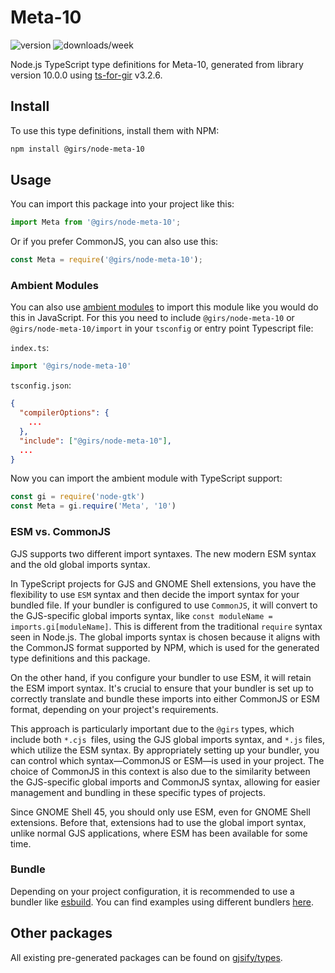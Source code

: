 
# Meta-10

![version](https://img.shields.io/npm/v/@girs/node-meta-10)
![downloads/week](https://img.shields.io/npm/dw/@girs/node-meta-10)


Node.js TypeScript type definitions for Meta-10, generated from library version 10.0.0 using [ts-for-gir](https://github.com/gjsify/ts-for-gir) v3.2.6.


## Install

To use this type definitions, install them with NPM:
```bash
npm install @girs/node-meta-10
```

## Usage

You can import this package into your project like this:
```ts
import Meta from '@girs/node-meta-10';
```

Or if you prefer CommonJS, you can also use this:
```ts
const Meta = require('@girs/node-meta-10');
```

### Ambient Modules

You can also use [ambient modules](https://github.com/gjsify/ts-for-gir/tree/main/packages/cli#ambient-modules) to import this module like you would do this in JavaScript.
For this you need to include `@girs/node-meta-10` or `@girs/node-meta-10/import` in your `tsconfig` or entry point Typescript file:

`index.ts`:
```ts
import '@girs/node-meta-10'
```

`tsconfig.json`:
```json
{
  "compilerOptions": {
    ...
  },
  "include": ["@girs/node-meta-10"],
  ...
}
```

Now you can import the ambient module with TypeScript support: 

```ts
const gi = require('node-gtk')
const Meta = gi.require('Meta', '10')
```



### ESM vs. CommonJS

GJS supports two different import syntaxes. The new modern ESM syntax and the old global imports syntax.

In TypeScript projects for GJS and GNOME Shell extensions, you have the flexibility to use `ESM` syntax and then decide the import syntax for your bundled file. If your bundler is configured to use `CommonJS`, it will convert to the GJS-specific global imports syntax, like `const moduleName = imports.gi[moduleName]`. This is different from the traditional `require` syntax seen in Node.js. The global imports syntax is chosen because it aligns with the CommonJS format supported by NPM, which is used for the generated type definitions and this package.

On the other hand, if you configure your bundler to use ESM, it will retain the ESM import syntax. It's crucial to ensure that your bundler is set up to correctly translate and bundle these imports into either CommonJS or ESM format, depending on your project's requirements.

This approach is particularly important due to the `@girs` types, which include both `*.cjs `files, using the GJS global imports syntax, and `*.js` files, which utilize the ESM syntax. By appropriately setting up your bundler, you can control which syntax—CommonJS or ESM—is used in your project. The choice of CommonJS in this context is also due to the similarity between the GJS-specific global imports and CommonJS syntax, allowing for easier management and bundling in these specific types of projects.

Since GNOME Shell 45, you should only use ESM, even for GNOME Shell extensions. Before that, extensions had to use the global import syntax, unlike normal GJS applications, where ESM has been available for some time.

### Bundle

Depending on your project configuration, it is recommended to use a bundler like [esbuild](https://esbuild.github.io/). You can find examples using different bundlers [here](https://github.com/gjsify/ts-for-gir/tree/main/examples).

## Other packages

All existing pre-generated packages can be found on [gjsify/types](https://github.com/gjsify/types).

